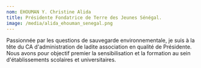 ```yaml
---
nom: EHOUMAN Y. Christine Alida
title: Présidente Fondatrice de Terre des Jeunes Sénégal.
image: /media/alida_ehouman_senegal.png
---
```

Passionnée par les questions de sauvegarde environnementale, je suis à la tête du CA d'administration de ladite association en qualité de Présidente. Nous avons pour objectif premier la sensibilisation et la formation au sein d'établissements scolaires et universitaires.

